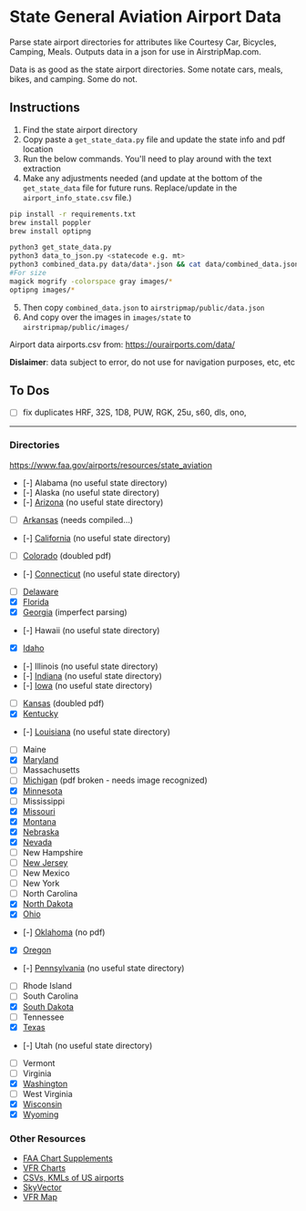 # State General Aviation Airport Data

Parse state airport directories for attributes like Courtesy Car, Bicycles, Camping, Meals. Outputs data in a json for use in AirstripMap.com.

Data is as good as the state airport directories. Some notate cars, meals, bikes, and camping. Some do not.

## Instructions

1. Find the state airport directory
2. Copy paste a `get_state_data.py` file and update the state info and pdf location
3. Run the below commands. You'll need to play around with the text extraction
4. Make any adjustments needed (and update at the bottom of the `get_state_data` file for future runs. Replace/update in the `airport_info_state.csv` file.)

```sh
pip install -r requirements.txt
brew install poppler
brew install optipng

python3 get_state_data.py
python3 data_to_json.py <statecode e.g. mt>
python3 combined_data.py data/data*.json && cat data/combined_data.json | pbcopy
#For size
magick mogrify -colorspace gray images/*
optipng images/*
```

5. Then copy `combined_data.json` to `airstripmap/public/data.json`
6. And copy over the images in `images/state` to `airstripmap/public/images/`

Airport data airports.csv from: https://ourairports.com/data/ 

**Dislaimer**: data subject to error, do not use for navigation purposes, etc, etc

## To Dos

- [ ] fix duplicates HRF, 32S, 1D8, PUW, RGK, 25u, s60, dls, ono, 

----
### Directories

https://www.faa.gov/airports/resources/state_aviation

- [-] Alabama (no useful state directory)
- [-] Alaska (no useful state directory)
- [-] [Arizona](https://azdot.gov/planning/airport-development/airports) (no useful state directory)
- [ ] [Arkansas](https://fly.arkansas.gov/airport-info.html) (needs compiled...)
- [-] [California](https://dot.ca.gov/programs/transportation-planning/division-of-transportation-planning/aeronautics) (no useful state directory)
- [ ] [Colorado](https://www.codot.gov/programs/aeronautics/Periodicals/colorado-airport-directory) (doubled pdf)
- [-] [Connecticut](https://ctairports.org/airports/)  (no useful state directory)
- [ ] [Delaware](https://deldot.gov/Programs/airports/pdfs/de_airport_directory_2009_2010.pdf)
- [x] [Florida](https://fdotwww.blob.core.windows.net/sitefinity/docs/default-source/topics/2019_directory.pdf)
- [x] [Georgia](https://www.dot.ga.gov/InvestSmart/Aviation/AirportAid/AirportDirectory.pdf) (imperfect parsing)
- [-] Hawaii (no useful state directory)
- [x] [Idaho](https://itd.idaho.gov/aero/)
- [-] Illinois (no useful state directory)
- [-] [Indiana](https://www.in.gov/indot/multimodal/aviation/indiana-public-use-airports/) (no useful state directory)
- [-] [Iowa](https://iowadot.gov/aviation/airport-information) (no useful state directory)
- [ ] [Kansas](https://www.ksdot.gov/Assets/wwwksdotorg/bureaus/divAviation/pdf/AirportDir.pdf) (doubled pdf)
- [x] [Kentucky](https://transportation.ky.gov/aviation/documents/airport-directory.pdf)
- [-] [Louisiana](https://wwwapps.dotd.la.gov/multimodal/aviation/airportdirectory.aspx) (no useful state directory)
- [ ] Maine
- [x] [Maryland](https://marylandregionalaviation.aero/publications/)
- [ ] Massachusetts
- [ ] [Michigan](https://www.michigan.gov/mdot/travel/mobility/aeronautics/airports) (pdf broken - needs image recognized)
- [x] [Minnesota](https://www.dot.state.mn.us/aero/airportdirectory/index.html)
- [ ] Mississippi
- [x] [Missouri](https://www.modot.org/aviation-publications)
- [x] [Montana](https://www.mdt.mt.gov/aviation/airports.aspx)
- [x] [Nebraska](https://govdocs.nebraska.gov/epubs/A4000/D001.html)
- [x] [Nevada](https://www.dot.nv.gov/mobility/aviation/airport-directory)
- [ ] New Hampshire
- [ ] [New Jersey](https://www.nj.gov/transportation/freight/aviation/documents/NJDOTAirportDirectory.pdf)
- [ ] New Mexico
- [ ] New York
- [ ] North Carolina
- [x] [North Dakota](https://aero.nd.gov/publications/)
- [x] [Ohio](https://www.transportation.ohio.gov/programs/aviation/airports/airport-directory)
- [-] [Oklahoma](https://oklahoma.gov/aerospace/airports/find-an-airport.html) (no pdf)
- [x] [Oregon](https://www.oregon.gov/aviation/Pages/Reports.aspx)
- [-] [Pennsylvania](https://www.penndot.pa.gov/TravelInPA/airports-pa/Pages/default.aspx)  (no useful state directory)
- [ ] Rhode Island
- [ ] South Carolina
- [x] [South Dakota](https://dot.sd.gov/transportation/aviation/airport-information)
- [ ] Tennessee
- [x] [Texas](https://ftp.dot.state.tx.us/pub/txdot-info/avn/airport-directory-list.pdf)
- [-] Utah  (no useful state directory)
- [ ] Vermont
- [ ] Virginia
- [x] [Washington](https://wsdot.wa.gov/engineering-standards/all-manuals-and-standards/manuals/airport-guide)
- [ ] West Virginia
- [x] [Wisconsin](https://wisconsindot.gov/Pages/travel/air/airport-info/arptdir-city.aspx)
- [x] [Wyoming](https://www.dot.state.wy.us/home/aeronautics.html)

### Other Resources
- [FAA Chart Supplements](https://www.faa.gov/air_traffic/flight_info/aeronav/digital_products/dafd/)
- [VFR Charts](https://www.faa.gov/air_traffic/flight_info/aeronav/digital_products/vfr/)
- [CSVs, KMLs of US airports](https://hub.arcgis.com/documents/f74df2ed82ba4440a2059e8dc2ec9a5d/explore)
- [SkyVector](https://skyvector.com/)
- [VFR Map](https://vfrmap.com/)